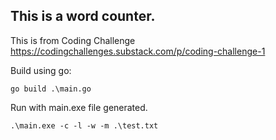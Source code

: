 ## This is a word counter.

This is from Coding Challenge https://codingchallenges.substack.com/p/coding-challenge-1

Build using go:

`go build .\main.go`

Run with main.exe file generated.

`.\main.exe -c -l -w -m .\test.txt`
